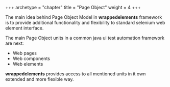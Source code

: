 +++
archetype = "chapter"
title = "Page Object"
weight = 4
+++

The main idea behind Page Object Model in **wrappedelements** framework is to provide additional functionality and flexibility to standard selenium web element interface.

The main Page Object units in a common java ui test automation framework are next:
- Web pages
- Web components
- Web elements

**wrappedelements** provides access to all mentioned units in it own extended and more flexible way.
